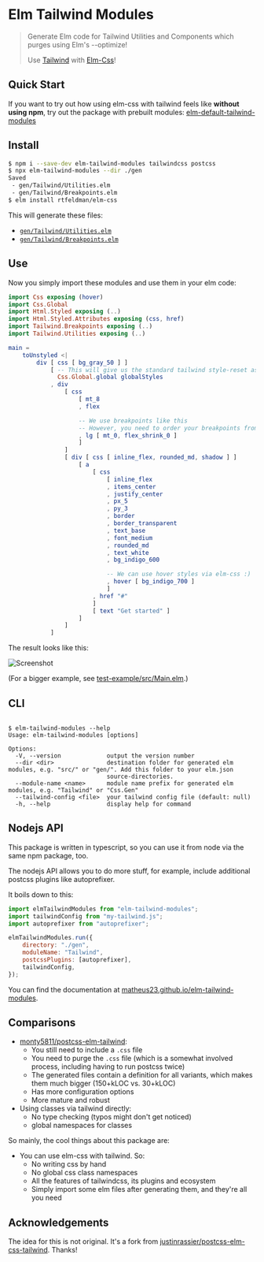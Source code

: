 # Elm Tailwind Modules

> Generate Elm code for Tailwind Utilities and Components which purges using Elm's --optimize!
>
> Use [Tailwind](https://tailwindcss.com/) with [Elm-Css](https://github.com/rtfeldman/elm-css)!

## Quick Start

If you want to try out how using elm-css with tailwind feels like **without using npm**, try out the package with prebuilt modules: [elm-default-tailwind-modules](https://package.elm-lang.org/packages/matheus23/elm-default-tailwind-modules/latest/)

## Install

``` sh
$ npm i --save-dev elm-tailwind-modules tailwindcss postcss
$ npx elm-tailwind-modules --dir ./gen
Saved
 - gen/Tailwind/Utilities.elm
 - gen/Tailwind/Breakpoints.elm
$ elm install rtfeldman/elm-css
```

This will generate these files:

* [`gen/Tailwind/Utilities.elm`](https://github.com/matheus23/elm-tailwind-modules/blob/master/docs/example/Tailwind/Utilities.elm)
* [`gen/Tailwind/Breakpoints.elm`](https://github.com/matheus23/elm-tailwind-modules/blob/master/docs/example/Tailwind/Breakpoints.elm)

## Use

Now you simply import these modules and use them in your elm code:

``` elm
import Css exposing (hover)
import Css.Global
import Html.Styled exposing (..)
import Html.Styled.Attributes exposing (css, href)
import Tailwind.Breakpoints exposing (..)
import Tailwind.Utilities exposing (..)

main =
    toUnstyled <|
        div [ css [ bg_gray_50 ] ]
            [ -- This will give us the standard tailwind style-reset as well as the fonts
              Css.Global.global globalStyles
            , div
                [ css
                    [ mt_8
                    , flex

                    -- We use breakpoints like this
                    -- However, you need to order your breakpoints from hight to low :/
                    , lg [ mt_0, flex_shrink_0 ]
                    ]
                ]
                [ div [ css [ inline_flex, rounded_md, shadow ] ]
                    [ a
                        [ css
                            [ inline_flex
                            , items_center
                            , justify_center
                            , px_5
                            , py_3
                            , border
                            , border_transparent
                            , text_base
                            , font_medium
                            , rounded_md
                            , text_white
                            , bg_indigo_600

                            -- We can use hover styles via elm-css :)
                            , hover [ bg_indigo_700 ]
                            ]
                        , href "#"
                        ]
                        [ text "Get started" ]
                    ]
                ]
            ]
```

The result looks like this:

![Screenshot](https://raw.githubusercontent.com/matheus23/elm-tailwind-modules/master/test-example/result.png)

(For a bigger example, see [test-example/src/Main.elm](https://github.com/matheus23/elm-tailwind-modules/blob/master/test-example/src/Main.elm).)

## CLI

``` 

$ elm-tailwind-modules --help
Usage: elm-tailwind-modules [options]

Options:
  -V, --version             output the version number
  --dir <dir>               destination folder for generated elm modules, e.g. "src/" or "gen/". Add this folder to your elm.json
                            source-directories.
  --module-name <name>      module name prefix for generated elm modules, e.g. "Tailwind" or "Css.Gen"
  --tailwind-config <file>  your tailwind config file (default: null)
  -h, --help                display help for command
```

## Nodejs API

This package is written in typescript, so you can use it from node via the same npm package, too.

The nodejs API allows you to do more stuff, for example, include additional postcss plugins like autoprefixer.

It boils down to this:

``` js
import elmTailwindModules from "elm-tailwind-modules";
import tailwindConfig from "my-tailwind.js";
import autoprefixer from "autoprefixer";

elmTailwindModules.run({
    directory: "./gen",
    moduleName: "Tailwind",
    postcssPlugins: [autoprefixer],
    tailwindConfig,
});
```

You can find the documentation at [matheus23.github.io/elm-tailwind-modules](https://matheus23.github.io/elm-tailwind-modules/modules.html#run).

## Comparisons

* [monty5811/postcss-elm-tailwind](https://github.com/monty5811/postcss-elm-tailwind):
  + You still need to include a `.css` file
  + You need to purge the `.css` file (which is a somewhat involved process, including having to run postcss twice)
  + The generated files contain a definition for all variants, which makes them much bigger (150+kLOC vs. 30+kLOC)
  + Has more configuration options
  + More mature and robust
* Using classes via tailwind directly:
  + No type checking (typos might don't get noticed)
  + global namespaces for classes

So mainly, the cool things about this package are:

* You can use elm-css with tailwind. So:
  + No writing css by hand
  + No global css class namespaces
  + All the features of tailwindcss, its plugins and ecosystem
  + Simply import some elm files after generating them, and they're all you need

## Acknowledgements

The idea for this is not original. It's a fork from [justinrassier/postcss-elm-css-tailwind](https://github.com/justinrassier/postcss-elm-css-tailwind). Thanks!
